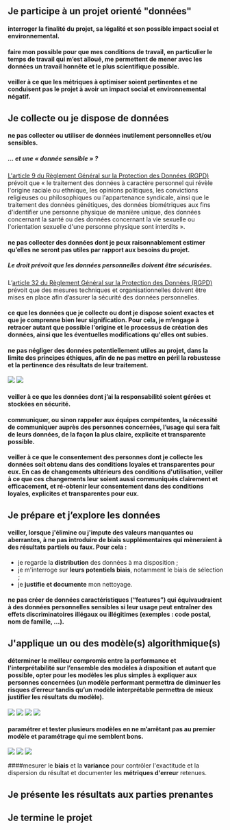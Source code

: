 ## Je participe à un projet orienté "données"

#### interroger la **finalité** du projet, sa **légalité** et son possible **impact social et environnemental**.
#### faire mon possible pour que mes conditions de travail, en particulier le **temps de travail** qui m’est alloué, me permettent de mener avec les données un travail honnête et **le plus scientifique possible**.
#### veiller à ce que les **métriques à optimiser** soient pertinentes et **ne conduisent pas** le projet à avoir un impact social et environnemental négatif.


## Je collecte ou je dispose de données

#### ne pas collecter ou utiliser de **données inutilement personnelles et/ou sensibles**.
##### ... et une « donnée sensible » ?
  [L'article 9 du Règlement Général sur la Protection des Données (RGPD)](https://www.cnil.fr/fr/reglement-europeen-protection-donnees/chapitre2#Article9) prévoit que « le traitement des données à caractère personnel qui révèle l'origine raciale ou ethnique, les opinions politiques, les convictions religieuses ou philosophiques ou l'appartenance syndicale, ainsi que le traitement des données génétiques, des données biométriques aux fins d'identifier une personne physique de manière unique, des données concernant la santé ou des données concernant la vie sexuelle ou l'orientation sexuelle d'une personne physique sont interdits ».
  
#### ne pas collecter **des données dont je peux raisonnablement estimer qu’elles ne seront pas utiles** par rapport aux besoins du projet.
##### Le droit prévoit que les données personnelles doivent être sécurisées.
  L’[article 32 du Règlement Général sur la Protection des Données (RGPD)](https://www.cnil.fr/fr/reglement-europeen-protection-donnees/chapitre4#Article32) prévoit que des mesures techniques et organisationnelles doivent être mises en place afin d’assurer la sécurité des données personnelles.

#### ce que les données que je collecte ou dont je dispose soient **exactes** et que je comprenne bien leur signification. Pour cela, je m’engage à retracer autant que possible **l'origine** et le processus de création des données, ainsi que les éventuelles **modifications** qu'elles ont subies.
#### ne pas **négliger des données potentiellement utiles au projet**, dans la limite des principes éthiques, afin de ne pas mettre en péril la robustesse et la pertinence des résultats de leur traitement.
![](https://hippocrate.s3.eu-west-3.amazonaws.com/46313376580b4c44b6b1336de368dc52.png)
![](https://hippocrate.s3.eu-west-3.amazonaws.com/704b8234cc614fdc9e384c559c9d2ca1.png)
#### veiller à ce que les données dont j’ai la responsabilité soient **gérées et stockées en sécurité**.
#### **communiquer**, ou sinon rappeler aux équipes compétentes, la nécessité de communiquer auprès des personnes concernées, l’usage qui sera fait de leurs données, de **la façon la plus claire, explicite et transparente possible**.
#### veiller à ce que le **consentement des personnes** dont je collecte les données soit obtenu dans des conditions loyales et transparentes pour eux. En cas de changements ultérieurs des conditions d'utilisation, veiller à ce que ces changements leur soient aussi communiqués clairement et efficacement, et ré-obtenir leur consentement dans des conditions loyales, explicites et transparentes pour eux.



## Je prépare et j’explore les données

#### veiller, lorsque j'élimine ou j'impute des valeurs manquantes ou aberrantes, à **ne pas introduire de biais supplémentaires** qui mèneraient à des résultats partiels ou faux. Pour cela :
- je regarde la **distribution** des données à ma disposition ;
- je m'interroge sur **leurs potentiels biais**, notamment le biais de sélection ;
- je **justifie et documente** mon nettoyage.
#### ne pas créer de données caractéristiques (“features”) qui équivaudraient à des données personnelles sensibles si leur usage peut entraîner des effets discriminatoires illégaux ou illégitimes (exemples : code postal, nom de famille, ...).
#### 

## J'applique un ou des modèle(s) algorithmique(s)
#### déterminer le **meilleur compromis entre la performance et l'interprétabilité** sur l’ensemble des modèles à disposition et autant que possible, opter pour **les modèles les plus simples à expliquer aux personnes concernées** (un modèle performant permettra de diminuer les risques d’erreur tandis qu’un modèle interprétable permettra de mieux justifier les résultats du modèle).

![](https://hippocrate.s3.eu-west-3.amazonaws.com/46313376580b4c44b6b1336de368dc52.png)
![](https://hippocrate.s3.eu-west-3.amazonaws.com/733dbd0d476a4aea863e4da6cd24a824.png)
![](https://hippocrate.s3.eu-west-3.amazonaws.com/46313376580b4c44b6b1336de368dc52.png)
![](https://hippocrate.s3.eu-west-3.amazonaws.com/46313376580b4c44b6b1336de368dc52.png)

#### paramétrer et **tester plusieurs modèles** en ne m’arrêtant pas au premier modèle et paramétrage qui me semblent bons.
![](https://hippocrate.s3.eu-west-3.amazonaws.com/46313376580b4c44b6b1336de368dc52.png)
![](https://hippocrate.s3.eu-west-3.amazonaws.com/6a2325de422c4f2f9f2b7eb82850388c.png)
![](https://hippocrate.s3.eu-west-3.amazonaws.com/46313376580b4c44b6b1336de368dc52.png)

####mesurer le **biais** et la **variance** pour contrôler l'exactitude et la dispersion du résultat et documenter les **métriques d'erreur** retenues.


## Je présente les résultats aux parties prenantes

## Je termine le projet

